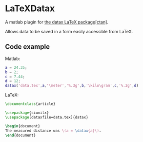 # LaTeXDatax
A matlab plugin for [the datax LaTeX package[ctan]](https://ctan.org/tex-archive/macros/latex/contrib/datax).

Allows data to be saved in a form easily accessible from LaTeX.

## Code example
Matlab:
```matlab
a = 24.35;
b = 2;
c = 7.44;
d = 12;
datax('data.tex',a,'\meter','%.3g',b,'\kilo\gram',c,'%.2g',d)
```

LaTeX:
```tex
\documentclass{article}

\usepackage{siunitx}
\usepackage[dataxfile=data.tex]{datax}

\begin{document}
The measured distance was \(a = \datax{a}\).
\end{document}
```
